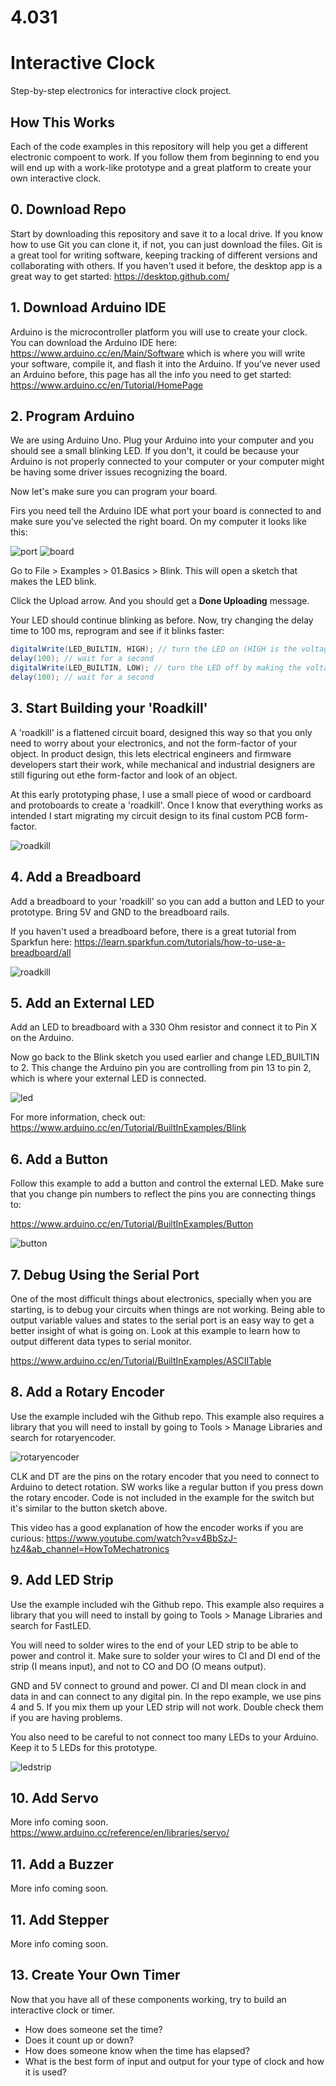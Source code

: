# 4.031

# Interactive Clock

Step-by-step electronics for interactive clock project.

## How This Works

Each of the code examples in this repository will help you get a different electronic compoent to work. If you follow them from beginning to end you will end up with a work-like prototype and a great platform to create your own interactive clock.

## 0. Download Repo

Start by downloading this repository and save it to a local drive. If you know how to use Git you can clone it, if not, you can just download the files. Git is a great tool for writing software, keeping tracking of different versions and collaborating with others. If you haven't used it before, the desktop app is a great way to get started: https://desktop.github.com/

## 1. Download Arduino IDE

Arduino is the microcontroller platform you will use to create your clock. You can download the Arduino IDE here: https://www.arduino.cc/en/Main/Software which is where you will write your software, compile it, and flash it into the Arduino. If you've never used an Arduino before, this page has all the info you need to get started: https://www.arduino.cc/en/Tutorial/HomePage

## 2. Program Arduino

We are using Arduino Uno. Plug your Arduino into your computer and you should see a small blinking LED. If you don't, it could be because your Arduino is not properly connected to your computer or your computer might be having some driver issues recognizing the board.

Now let's make sure you can program your board.

Firs you need tell the Arduino IDE what port your board is connected to and make sure you've selected the right board. On my computer it looks like this:

![port](https://github.com/marcelocoelho/4.031/blob/main/images/board.png)
![board](https://github.com/marcelocoelho/4.031/blob/main/images/port.png)

Go to File > Examples > 01.Basics > Blink. This will open a sketch that makes the LED blink.

Click the Upload arrow. And you should get a **Done Uploading** message.

Your LED should continue blinking as before. Now, try changing the delay time to 100 ms, reprogram and see if it blinks faster:

```java
digitalWrite(LED_BUILTIN, HIGH); // turn the LED on (HIGH is the voltage level)
delay(100); // wait for a second
digitalWrite(LED_BUILTIN, LOW); // turn the LED off by making the voltage LOW
delay(100); // wait for a second
```

## 3. Start Building your 'Roadkill'

A 'roadkill' is a flattened circuit board, designed this way so that you only need to worry about your electronics, and not the form-factor of your object. In product design, this lets electrical engineers and firmware developers start their work, while mechanical and industrial designers are still figuring out ethe form-factor and look of an object.

At this early prototyping phase, I use a small piece of wood or cardboard and protoboards to create a 'roadkill'. Once I know that everything works as intended I start migrating my circuit design to its final custom PCB form-factor.

![roadkill](https://github.com/marcelocoelho/4.031/blob/main/images/roadkill.jpg)

## 4. Add a Breadboard

Add a breadboard to your 'roadkill' so you can add a button and LED to your prototype. Bring 5V and GND to the breadboard rails.

If you haven't used a breadboard before, there is a great tutorial from Sparkfun here: https://learn.sparkfun.com/tutorials/how-to-use-a-breadboard/all

![roadkill](https://github.com/marcelocoelho/4.031/blob/main/images/breadboard.jpg)

## 5. Add an External LED

Add an LED to breadboard with a 330 Ohm resistor and connect it to Pin X on the Arduino.

Now go back to the Blink sketch you used earlier and change LED_BUILTIN to 2. This change the Arduino pin you are controlling from pin 13 to pin 2, which is where your external LED is connected.

![led](https://github.com/marcelocoelho/4.031/blob/main/images/led.jpg)

For more information, check out: https://www.arduino.cc/en/Tutorial/BuiltInExamples/Blink

## 6. Add a Button

Follow this example to add a button and control the external LED. Make sure that you change pin numbers to reflect the pins you are connecting things to:

https://www.arduino.cc/en/Tutorial/BuiltInExamples/Button

![button](https://github.com/marcelocoelho/4.031/blob/main/images/button.jpg)

## 7. Debug Using the Serial Port

One of the most difficult things about electronics, specially when you are starting, is to debug your circuits when things are not working. Being able to output variable values and states to the serial port is an easy way to get a better insight of what is going on. Look at this example to learn how to output different data types to serial monitor.

https://www.arduino.cc/en/Tutorial/BuiltInExamples/ASCIITable

## 8. Add a Rotary Encoder

Use the example included wih the Github repo. This example also requires a library that you will need to install by going to Tools > Manage Libraries and search for rotaryencoder.

![rotaryencoder](https://github.com/marcelocoelho/4.031/blob/main/A_RotaryEncoderModule/rotaryencoderlibrary.png)

CLK and DT are the pins on the rotary encoder that you need to connect to Arduino to detect rotation.
SW works like a regular button if you press down the rotary encoder. Code is not included in the example for the switch but it's similar to the button sketch above.

This video has a good explanation of how the encoder works if you are curious:
https://www.youtube.com/watch?v=v4BbSzJ-hz4&ab_channel=HowToMechatronics

## 9. Add LED Strip

Use the example included wih the Github repo. This example also requires a library that you will need to install by going to Tools > Manage Libraries and search for FastLED.

You will need to solder wires to the end of your LED strip to be able to power and control it. Make sure to solder your wires to CI and DI end of the strip (I means input), and not to CO and DO (O means output).

GND and 5V connect to ground and power.
CI and DI mean clock in and data in and can connect to any digital pin.
In the repo example, we use pins 4 and 5. If you mix them up your LED strip will not work. Double check them if you are having problems.

You also need to be careful to not connect too many LEDs to your Arduino. Keep it to 5 LEDs for this prototype.

![ledstrip](https://github.com/marcelocoelho/4.031/blob/main/images/ledstrip.jpg)

## 10. Add Servo

More info coming soon.
https://www.arduino.cc/reference/en/libraries/servo/

## 11. Add a Buzzer

More info coming soon.

## 11. Add Stepper

More info coming soon.

## 13. Create Your Own Timer

Now that you have all of these components working, try to build an interactive clock or timer.

- How does someone set the time?
- Does it count up or down?
- How does someone know when the time has elapsed?
- What is the best form of input and output for your type of clock and how it is used?
